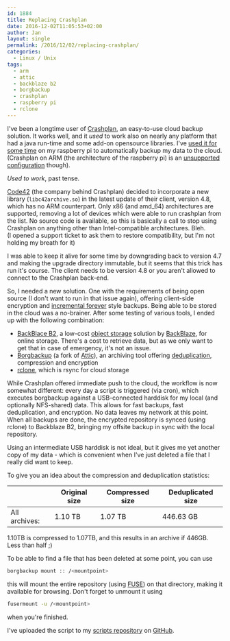 ```yaml
---
id: 1884
title: Replacing Crashplan
date: 2016-12-02T11:05:53+02:00
author: Jan
layout: single
permalink: /2016/12/02/replacing-crashplan/
categories:
  - Linux / Unix
tags:
  - arm
  - attic
  - backblaze b2
  - borgbackup
  - crashplan
  - raspberry pi
  - rclone
---
```

I've been a longtime user of [Crashplan](https://www.crashplan.com/en-us/), an easy-to-use cloud backup solution. It works well, and it _used_ to work also on nearly any platform that had a java run-time and some add-on opensource libraries. I've [used it for some time](/2016/04/30/running-crashplan-headless-on-a-raspberry-pi-2/) on my raspberry pi to automatically backup my data to the cloud. (Crashplan on ARM (the architecture of the raspberry pi) is an [unsupported configuration](https://support.code42.com/CrashPlan/4/Configuring/Beyond_The_Code_Unsupported_CrashPlan_Configurations) though).

_Used to work_, past tense.

[Code42](https://www.code42.com/) (the company behind Crashplan) decided to incorporate a new library (`libc42archive.so`) in the latest update of their client, version 4.8, which has no ARM counterpart. Only x86 (and amd_64) architectures are supported, removing a lot of devices which were able to run crashplan from the list. No source code is available, so this is basically a call to stop using Crashplan on anything other than Intel-compatible architectures. Bleh.  
(I opened a support ticket to ask them to restore compatibility, but I'm not holding my breath for it)

I was able to keep it alive for some time by downgrading back to version 4.7 and making the upgrade directory immutable, but it seems that this trick has run it's course. The client needs to be version 4.8 or you aren't allowed to connect to the Crashplan back-end.

So, I needed a new solution. One with the requirements of being open source (I don't want to run in that issue again), offering client-side encryption and [incremental forever](https://en.wikipedia.org/wiki/Incremental_backup#Incrementals_forever) style backups. Being able to be stored in the cloud was a no-brainer. After some testing of various tools, I ended up with the following combination:

  * [BackBlace B2](https://www.backblaze.com/b2/cloud-storage.html), a low-cost [object storage](https://en.wikipedia.org/wiki/Object_storage) solution by [BackBlaze](https://www.backblaze.com/), for online storage. There's a cost to retrieve data, but as we only want to get that in case of emergency, it's not an issue.
  * [Borgbackup](https://borgbackup.readthedocs.io/en/stable/) (a fork of [Attic](https://github.com/jborg/attic)), an archiving tool offering [deduplication](https://en.wikipedia.org/wiki/Data_deduplication), compression and encryption
  * [rclone](http://rclone.org/), which is rsync for cloud storage

While Crashplan offered immediate push to the cloud, the workflow is now somewhat different: every day a script is triggered (via cron), which executes borgbackup against a USB-connected harddisk for my local (and optionally NFS-shared) data. This allows for fast backups, fast deduplication, and encryption. No data leaves my network at this point.  
When all backups are done, the encrypted repository is synced (using rclone) to Backblaze B2, bringing my offsite backup in sync with the local repository.

Using an intermediate USB harddisk is not ideal, but it gives me yet another copy of my data - which is convenient when I've just deleted a file that I really did want to keep.

To give you an idea about the compression and deduplication statistics:

| | Original size | Compressed size | Deduplicated size |
| --- | --- | --- | --- |
| All archives: | 1.10 TB | 1.07 TB | 446.63 GB | 


1.10TB is compressed to 1.07TB, and this results in an archive if 446GB. Less than half ;)

To be able to find a file that has been deleted at some point, you can use 

```bash
borgbackup mount :: /<mountpoint>
```
this will mount the entire repository (using [FUSE](https://en.wikipedia.org/wiki/Filesystem_in_Userspace)) on that directory, making it available for browsing. Don't forget to unmount it using 
```bash
fusermount -u /<mountpoint>
```
 when you're finished.

I've uploaded the script to my [scripts repository](https://github.com/jdeluyck/scripts) on [GitHub](https://github.com).